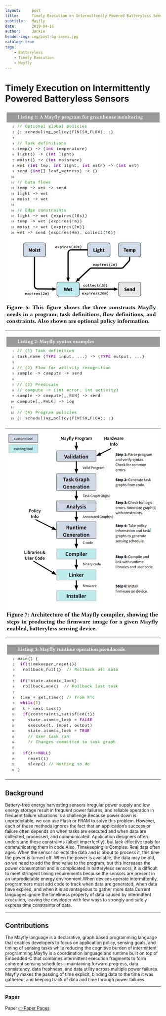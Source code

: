 ```yaml
---
layout:     post
title:      Timely Execution on Intermittently Powered Batteryless Sensors
subtitle:   Mayfly
date:       2019-04-16
author:     Jackie
header-img: img/post-bg-ioses.jpg
catalog: true
tags:
    - Batteryless
    - Timely Execution
    - Mayfly
---
```


# Timely Execution on Intermittently Powered Batteryless Sensors

![](https://raw.githubusercontent.com/a416485164/a416485164.github.io/master/img/Mayfly1.jpg)

***

![](https://raw.githubusercontent.com/a416485164/a416485164.github.io/master/img/Mayfly2.jpg)

***

![](https://raw.githubusercontent.com/a416485164/a416485164.github.io/master/img/Mayfly3.jpg)

***

![](https://raw.githubusercontent.com/a416485164/a416485164.github.io/master/img/Mayfly4.jpg)

***

## Background

Battery-free energy harvesting sensors Irregular power supply and low energy storage result in frequent power failures, and reliable operation in frequent failure situations is a challenge.Because power down is unpredictable, we can use Flash or FRAM to solve this problem.  However, each of these methods ignores the fact that an application’s success or failure often depends on when tasks are executed and when data are collected, processed, and communicated. Application designers often understand these constraints (albeit imperfectly), but lack effective tools for communicating them in code.Also, Timekeeping is Complex. Real data often ages: When the sensor collects the data and is about to process it, this time the power is turned off. When the power is available, the data may be old, so we need to add the time value to the program, but this increases the power consumption and is complicated.In batteryless sensors, it is difficult to meet stringent timing requirements because the sensors are present in an unpredictable energy environment.When devices operate intermittently, programmers must add code to track when data are generated, when data have expired, and when it is advantageous to gather more data.Current languages ignore the timeliness property of data caused by intermittent execution,
leaving the developer with few ways to strongly and safely express time constraints of data.

***

## Contributions

The Mayfly language is a declarative, graph based programming language that enables developers to focus on application policy, sensing goals, and timing of sensing tasks while reducing the cognitive burden of intermittent programming.Mayfly is a coordination language and runtime built on top of Embedded-C that combines intermittent execution fragments to form coherent sensing schedules—maintaining forward progress, data consistency, data freshness, and data utility across multiple power failures. Mayfly makes the passing of time explicit, binding data to the time it was gathered, and keeping track of data and time through power failures.

***

### Paper

<p>Paper <a href="http://www.cs.virginia.edu/~bjc8c/class/cs6501-f18/papers/hester17mayfly.pdf">👉Paper Pages</a>




